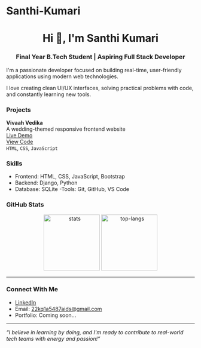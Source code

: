 # Santhi-Kumari
<h1 align="center">Hi 👋, I'm Santhi Kumari</h1>
<h3 align="center">Final Year B.Tech Student | Aspiring Full Stack Developer</h3>

I'm a passionate developer focused on building real-time, user-friendly applications using modern web technologies.

I love creating clean UI/UX interfaces, solving practical problems with code, and constantly learning new tools.



###  Projects

 **Vivaah Vedika**  
 A wedding-themed responsive frontend website  
 [Live Demo](https://yourusername.github.io/vivahvedika)  
 [View Code](https://github.com/yourusername/vivahvedika)  
`HTML`, `CSS`, `JavaScript`


### Skills

- Frontend: HTML, CSS, JavaScript, Bootstrap
- Backend: Django, Python
- Database: SQLite
-Tools: Git, GitHub, VS Code

### GitHub Stats

<p align="center">
  <img src="https://github-readme-stats.vercel.app/api?username=yourusername&show_icons=true&theme=tokyonight" alt="stats" height="150"/>
  <img src="https://github-readme-stats.vercel.app/api/top-langs/?username=yourusername&layout=compact&theme=tokyonight" alt="top-langs" height="150"/>
</p>

---

### Connect With Me

- [LinkedIn](https://www.linkedin.com/in/yourprofile)
- Email: 22kq1a5487aids@gmail.com
- Portfolio: Coming soon...

---

_“I believe in learning by doing, and I'm ready to contribute to real-world tech teams with energy and passion!”_

